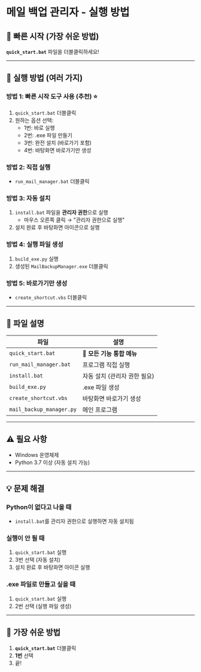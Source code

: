 # 메일 백업 관리자 - 실행 방법

## 🚀 빠른 시작 (가장 쉬운 방법)

**`quick_start.bat`** 파일을 더블클릭하세요!

---

## 📝 실행 방법 (여러 가지)

### 방법 1: 빠른 시작 도구 사용 (추천) ⭐
1. `quick_start.bat` 더블클릭
2. 원하는 옵션 선택:
   - 1번: 바로 실행
   - 2번: .exe 파일 만들기
   - 3번: 완전 설치 (바로가기 포함)
   - 4번: 바탕화면 바로가기만 생성

### 방법 2: 직접 실행
- `run_mail_manager.bat` 더블클릭

### 방법 3: 자동 설치
1. `install.bat` 파일을 **관리자 권한**으로 실행
   - 마우스 오른쪽 클릭 → "관리자 권한으로 실행"
2. 설치 완료 후 바탕화면 아이콘으로 실행

### 방법 4: 실행 파일 생성
1. `build_exe.py` 실행
2. 생성된 `MailBackupManager.exe` 더블클릭

### 방법 5: 바로가기만 생성
- `create_shortcut.vbs` 더블클릭

---

## 📂 파일 설명

| 파일 | 설명 |
|------|------|
| `quick_start.bat` | 🎯 **모든 기능 통합 메뉴** |
| `run_mail_manager.bat` | 프로그램 직접 실행 |
| `install.bat` | 자동 설치 (관리자 권한 필요) |
| `build_exe.py` | .exe 파일 생성 |
| `create_shortcut.vbs` | 바탕화면 바로가기 생성 |
| `mail_backup_manager.py` | 메인 프로그램 |

---

## ⚠️ 필요 사항

- Windows 운영체제
- Python 3.7 이상 (자동 설치 가능)

---

## 💡 문제 해결

### Python이 없다고 나올 때
- `install.bat`를 관리자 권한으로 실행하면 자동 설치됨

### 실행이 안 될 때
1. `quick_start.bat` 실행
2. 3번 선택 (자동 설치)
3. 설치 완료 후 바탕화면 아이콘 실행

### .exe 파일로 만들고 싶을 때
1. `quick_start.bat` 실행
2. 2번 선택 (실행 파일 생성)

---

## 🎉 가장 쉬운 방법

1. **`quick_start.bat`** 더블클릭
2. **1번** 선택
3. 끝!